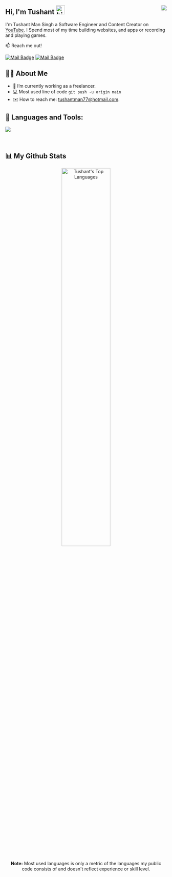
## Hi, I'm Tushant <img src="https://user-images.githubusercontent.com/1303154/88677602-1635ba80-d120-11ea-84d8-d263ba5fc3c0.gif" width="28px" alt="hi"> <img align="right" src="https://visitor-badge.laobi.icu/badge?page_id=tushantman.TushantMan" />

I'm Tushant Man Singh a Software Engineer and Content Creator on [YouTube](https://www.youtube.com/c/XRSGamerX). I Spend most of my time building websites, and apps or recording and playing games.

📫 Reach me out!

[![Mail Badge](https://img.shields.io/badge/XRS_Gamer_X-e74c3c?style=flat&labelColor=e74c3c&logo=youtube&logoColor=white)](https://www.youtube.com/c/XRSGamerX)  [![Mail Badge](https://img.shields.io/badge/-@tushant__man-e84393?style=flat&labelColor=e84393&logo=instagram&logoColor=white)](https://instagram.com/tushant_man)

## 🙋‍♂️ About Me

- 🔭 I’m currently working as a freelancer.
- 💻 Most used line of code `git push -u origin main`
- ✉️ How to reach me: <a href="mailto:tushantman77@hotmail.com">tushantman77@hotmail.com.</a>


## 🔨 Languages and Tools:


<p align="left">
<img src="https://skillicons.dev/icons?i=html,css,js,ts,php,react,wordpress,bootstrap,webflow,materialui,nodejs,sequelize,nginx,mysql,postgres,sqlite,firebase,gcp,postman,npm,docker,python,java,dart,c,cpp,cmake,r,md,androidstudio,gradle,vscode,clion,idea,powershell,linux,bash,git,github,netlify,codepen,figma,ai,ps,xd," />
</p>
<br />

## 📊 My Github Stats

<p align="center">
<a href="https://github.com/TushantMan/github-readme-stats"><img alt="Tushant's Top Languages" src="https://github-readme-stats.vercel.app/api/top-langs/?username=TushantMan&langs_count=8&count_private=true&layout=compact&theme=react&hide_border=true&bg_color=0D1117" width="55%"></a>

<br/>
<br />
<b>Note:</b> Most used languages is only a metric of the languages my public code consists of and doesn't reflect experience or skill level.
</p>
<br />
<br />


